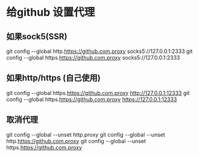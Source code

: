 # 给github 设置代理

## 如果sock5(SSR)
git config --global http.https://github.com.proxy socks5://127.0.0.1:2333
git config --global https.https://github.com.proxy socks5://127.0.0.1:2333

## 如果http/https (自己使用)
git config --global https.https://github.com.proxy http://127.0.0.1:12333
git config --global https.https://github.com.proxy https://127.0.0.1:12333

## 取消代理
git config --global --unset http.proxy
git config --global --unset http.https://github.com.proxy
git config --global --unset https.https://github.com.proxy


